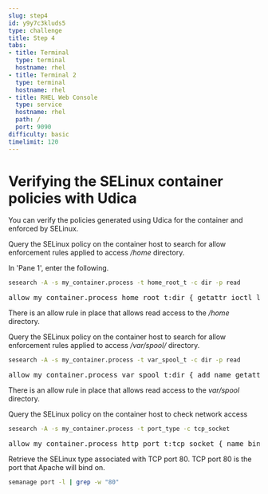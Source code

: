 ```yaml
---
slug: step4
id: y9y7c3kluds5
type: challenge
title: Step 4
tabs:
- title: Terminal
  type: terminal
  hostname: rhel
- title: Terminal 2
  type: terminal
  hostname: rhel
- title: RHEL Web Console
  type: service
  hostname: rhel
  path: /
  port: 9090
difficulty: basic
timelimit: 120
---
```

# Verifying the SELinux container policies with Udica

You can verify the policies generated using Udica for the container and enforced by SELinux.

Query the SELinux policy on the container host to search for allow enforcement rules applied to access */home* directory.

In 'Pane 1', enter the following.

```bash
sesearch -A -s my_container.process -t home_root_t -c dir -p read
```

<pre class="file">
allow my_container.process home_root_t:dir { getattr ioctl lock open read search };
</pre>

There is an allow rule in place that allows read access to the */home* directory.

Query the SELinux policy on the container host to search for allow enforcement rules applied to access */var/spool/* directory.

```bash
sesearch -A -s my_container.process -t var_spool_t -c dir -p read
```

<pre class="file">
allow my_container.process var_spool_t:dir { add_name getattr ioctl lock open read remove_name searchwrite };
</pre>

There is an allow rule in place that allows read access to the *var/spool* directory.

Query the SELinux policy on the container host to check network access

```bash
sesearch -A -s my_container.process -t port_type -c tcp_socket
```

<pre class="file">
allow my_container.process http_port_t:tcp_socket { name_bind name_connect recv_msg send_msg };
</pre>

Retrieve the SELinux type associated with TCP port 80. TCP port 80 is the port that Apache will bind on.

```bash
semanage port -l | grep -w "80"
```
